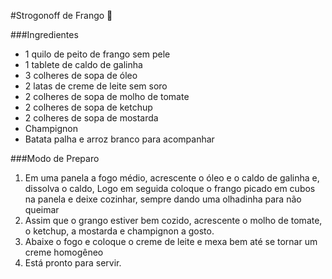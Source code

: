 #Strogonoff de Frango :chicken:

###Ingredientes
* 1 quilo de peito de frango sem pele
* 1 tablete de caldo de galinha
* 3 colheres de sopa de óleo
* 2 latas de creme de leite sem soro
* 2 colheres de sopa de molho de tomate
* 2 colheres de sopa de ketchup
* 2 colheres de sopa de mostarda
* Champignon
* Batata palha e arroz branco para acompanhar

###Modo de Preparo
1. Em uma panela a fogo médio, acrescente o óleo e o caldo de galinha e, dissolva o caldo, Logo em seguida coloque o frango picado em cubos na panela e deixe cozinhar, sempre dando uma olhadinha para não queimar
2. Assim que o grango estiver bem cozido, acrescente o molho de tomate, o ketchup, a mostarda e champignon a gosto.
3. Abaixe o fogo e coloque o creme de leite e mexa bem até se tornar um creme homogêneo
4. Está pronto para servir.